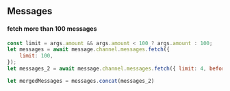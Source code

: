 ## Messages

#### fetch more than 100 messages
```js
const limit = args.amount && args.amount < 100 ? args.amount : 100;
let messages = await message.channel.messages.fetch({
    limit: 100,
});
let messages_2 = await message.channel.messages.fetch({ limit: 4, before: messages.last().id });

let mergedMessages = messages.concat(messages_2)
```

<CustomLayout/>